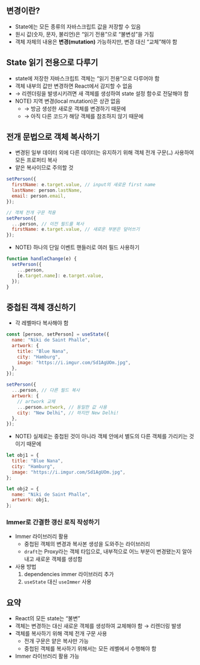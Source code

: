 ## 변경이란?

- State에는 모든 종류의 자바스크립트 값을 저장할 수 있음
- 원시 값(숫자, 문자, 불리언)은 “읽기 전용”으로 “불변성”을 가짐
- 객체 자체의 내용은 **변경(mutation)** 가능하지만, 변경 대신 “교체”해야 함

## State 읽기 전용으로 다루기

- state에 저장한 자바스크립트 객체는 “읽기 전용”으로 다루어야 함
- 객체 내부의 값만 변경하면 React에서 감지할 수 없음
- → 리렌더링을 발생시키려면 새 객체를 생성하여 state 설정 함수로 전달해야 함
- NOTE) 지역 변경(local mutation)은 상관 없음
  - → 방금 생성한 새로운 객체를 변경하기 때문에
  - → 아직 다른 코드가 해당 객체를 참조하지 않기 때문에

## 전개 문법으로 객체 복사하기

- 변경된 일부 데이터 외에 다른 데이터는 유지하기 위해 객체 전개 구문(`…`) 사용하여 모든 프로퍼티 복사
- 얕은 복사이므로 주의할 것

```jsx
setPerson({
  firstName: e.target.value, // input의 새로운 first name
  lastName: person.lastName,
  email: person.email,
});

// 객체 전개 구문 적용
setPerson({
  ...person, // 이전 필드를 복사
  firstName: e.target.value, // 새로운 부분은 덮어쓰기
});
```

- NOTE) 하나의 단일 이벤트 핸들러로 여러 필드 사용하기

```jsx
function handleChange(e) {
  setPerson({
    ...person,
    [e.target.name]: e.target.value,
  });
}
```

## 중첩된 객체 갱신하기

- 각 레벨마다 복사해야 함

```jsx
const [person, setPerson] = useState({
  name: "Niki de Saint Phalle",
  artwork: {
    title: "Blue Nana",
    city: "Hamburg",
    image: "https://i.imgur.com/Sd1AgUOm.jpg",
  },
});

setPerson({
  ...person, // 다른 필드 복사
  artwork: {
    // artwork 교체
    ...person.artwork, // 동일한 값 사용
    city: "New Delhi", // 하지만 New Delhi!
  },
});
```

- NOTE) 실제로는 중첩된 것이 아니라 객체 안에서 별도의 다른 객체를 가리키는 것이기 때문에

```jsx
let obj1 = {
  title: "Blue Nana",
  city: "Hamburg",
  image: "https://i.imgur.com/Sd1AgUOm.jpg",
};

let obj2 = {
  name: "Niki de Saint Phalle",
  artwork: obj1,
};
```

### Immer로 간결한 갱신 로직 작성하기

- Immer 라이브러리 활용
  - 중첩된 객체의 변경과 복사본 생성을 도와주는 라이브러리
  - `draft`는 Proxy라는 객체 타입으로, 내부적으로 어느 부분이 변경됐는지 알아내고 새로운 객체를 생성함
- 사용 방법
  1. dependencies immer 라이브러리 추가
  2. `useState` 대신 `useImmer` 사용

## 요약

- React의 모든 state는 “불변”
- 객체는 변경하는 대신 새로운 객체를 생성하여 교체해야 함 → 리렌더링 발생
- 객체를 복사하기 위해 객체 전개 구문 사용
  - 전개 구문은 얕은 복사만 가능
  - 중첩된 객체를 복사하기 위해서는 모든 레벨에서 수행해야 함
- Immer 라이브러리 활용 가능
